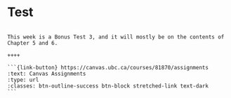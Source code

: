 # Test

````{panels}

This week is a Bonus Test 3, and it will mostly be on the contents of Chapter 5 and 6.

++++ 

```{link-button} https://canvas.ubc.ca/courses/81870/assignments
:text: Canvas Assignments
:type: url
:classes: btn-outline-success btn-block stretched-link text-dark
```
````
